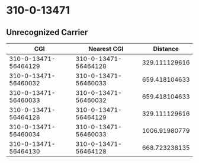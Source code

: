# 310-0-13471
## Unrecognized Carrier


| CGI | Nearest CGI | Distance |
|-----|-------------|----------|
| 310-0-13471-56464129 | 310-0-13471-56464128 | 329.111129616 |
| 310-0-13471-56460032 | 310-0-13471-56460033 | 659.418104633 |
| 310-0-13471-56460033 | 310-0-13471-56460032 | 659.418104633 |
| 310-0-13471-56464128 | 310-0-13471-56464129 | 329.111129616 |
| 310-0-13471-56460034 | 310-0-13471-56460033 | 1006.91980779 |
| 310-0-13471-56464130 | 310-0-13471-56464128 | 668.723238135 |
